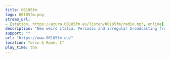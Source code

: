 ```yaml
---
title: 00185fm
logo: 00185fm.png
stream_url:
- [station, https://azura.00185fm.eu/listen/00185fm/radio.mp3, online]
description: "New weird italia. Periodic and irregular broadcasting from Rome and Turin."
support: ""
url: "https://www.00185fm.eu/"
location: Turin & Rome, IT
play_time: tba
---
```

